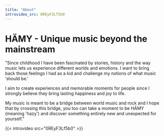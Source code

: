 ```yaml
---
title: "About"
introvideo_src: 0REyF3Lf5b0
---
```



# HÄMY - Unique music beyond the mainstream
<!--HÄMY was born from a desire to create something personal, unique, and distinct from the mainstream. Something hazy.-->

"Since childhood I have been fascinated by stories, history and the way music lets us experience different worlds and emotions. I want to bring back those feelings I had as a kid and challenge my notions of what music ‘should be.’

I aim to create experiences and memorable moments for people since I strongly believe they bring lasting happiness and joy to life.

My music is meant to be a bridge between world music and rock and I hope that by crossing this bridge, you too can take a moment to be HÄMY (meaning 'hazy') and discover something entirely new and unexpected for yourself." 


{{< introvideo src="0REyF3Lf5b0" >}}
